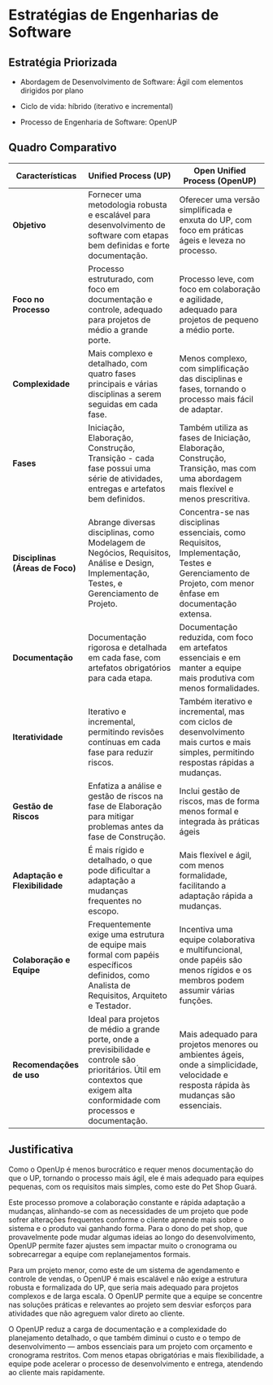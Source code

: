 # Estratégias de Engenharias de Software

## Estratégia Priorizada 

- Abordagem de Desenvolvimento de Software: Ágil com elementos dirigidos por plano 

- Ciclo de vida: híbrido (iterativo e incremental) 

- Processo de Engenharia de Software: OpenUP 

## Quadro Comparativo 

| Características                           | Unified Process (UP)                                           | Open Unified Process (OpenUP)                                    |
|-------------------------------------------|---------------------------------------------------------------|------------------------------------------------------------------|
| **Objetivo**                     | Fornecer uma metodologia robusta e escalável para desenvolvimento de software com etapas bem definidas e forte documentação.     | Oferecer uma versão simplificada e enxuta do UP, com foco em práticas ágeis e leveza no processo.  |
| **Foco no Processo**                             | Processo estruturado, com foco em documentação e controle, adequado para projetos de médio a grande porte.  | Processo leve, com foco em colaboração e agilidade, adequado para projetos de pequeno a médio porte.     |
| **Complexidade**                             | Mais complexo e detalhado, com quatro fases principais e várias disciplinas a serem seguidas em cada fase.                      | Menos complexo, com simplificação das disciplinas e fases, tornando o processo mais fácil de adaptar.   |
| **Fases**                      | Iniciação, Elaboração, Construção, Transição - cada fase possui uma série de atividades, entregas e artefatos bem definidos.  | Também utiliza as fases de Iniciação, Elaboração, Construção, Transição, mas com uma abordagem mais flexível e menos prescritiva.    |
| **Disciplinas (Áreas de Foco)**                          | Abrange diversas disciplinas, como Modelagem de Negócios, Requisitos, Análise e Design, Implementação, Testes, e Gerenciamento de Projeto.           | Concentra-se nas disciplinas essenciais, como Requisitos, Implementação, Testes e Gerenciamento de Projeto, com menor ênfase em documentação extensa.  |
| **Documentação**                             | Documentação rigorosa e detalhada em cada fase, com artefatos obrigatórios para cada etapa.                               | Documentação reduzida, com foco em artefatos essenciais e em manter a equipe mais produtiva com menos formalidades.  |
| **Iteratividade**               | Iterativo e incremental, permitindo revisões contínuas em cada fase para reduzir riscos.   | Também iterativo e incremental, mas com ciclos de desenvolvimento mais curtos e mais simples, permitindo respostas rápidas a mudanças.             |
| **Gestão de Riscos**                        | Enfatiza a análise e gestão de riscos na fase de Elaboração para mitigar problemas antes da fase de Construção.                    | Inclui gestão de riscos, mas de forma menos formal e integrada às práticas ágeis    |
| **Adaptação e Flexibilidade**                        | É mais rígido e detalhado, o que pode dificultar a adaptação a mudanças frequentes no escopo.          | Mais flexível e ágil, com menos formalidade, facilitando a adaptação rápida a mudanças.    |
| **Colaboração e Equipe**                        |Frequentemente exige uma estrutura de equipe mais formal com papéis específicos definidos, como Analista de Requisitos, Arquiteto e Testador.                   | Incentiva uma equipe colaborativa e multifuncional, onde papéis são menos rígidos e os membros podem assumir várias funções.    |
| **Recomendações de uso**                        |Ideal para projetos de médio a grande porte, onde a previsibilidade e controle são prioritários. Útil em contextos que exigem alta conformidade com processos e documentação.                    | Mais adequado para projetos menores ou ambientes ágeis, onde a simplicidade, velocidade e resposta rápida às mudanças são essenciais.    |

## Justificativa 
Como o OpenUp é menos burocrático e requer menos documentação do que o UP, tornando o processo mais ágil, ele é mais adequado para equipes pequenas, com os requisitos mais simples, como este do Pet Shop Guará. 

Este processo promove a colaboração constante e rápida adaptação a mudanças, alinhando-se com as necessidades de um projeto que pode sofrer alterações frequentes conforme o cliente aprende mais sobre o sistema e o produto vai ganhando forma. Para o dono do pet shop, que provavelmente pode mudar algumas ideias ao longo do desenvolvimento, OpenUP permite fazer ajustes sem impactar muito o cronograma ou sobrecarregar a equipe com replanejamentos formais. 

Para um projeto menor, como este de um sistema de agendamento e controle de vendas, o OpenUP é mais escalável e não exige a estrutura robusta e formalizada do UP, que seria mais adequado para projetos complexos e de larga escala. O OpenUP permite que a equipe se concentre nas soluções práticas e relevantes ao projeto sem desviar esforços para atividades que não agreguem valor direto ao cliente. 

O OpenUP reduz a carga de documentação e a complexidade do planejamento detalhado, o que também diminui o custo e o tempo de desenvolvimento — ambos essenciais para um projeto com orçamento e cronograma restritos. Com menos etapas obrigatórias e mais flexibilidade, a equipe pode acelerar o processo de desenvolvimento e entrega, atendendo ao cliente mais rapidamente. 

